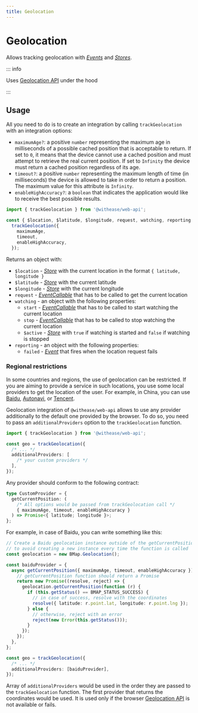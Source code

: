 ```yaml
---
title: Geolocation
---
```


# Geolocation <Badge text="since v1.3.0" />

Allows tracking geolocation with [_Events_](https://effector.dev/en/api/effector/event/) and [_Stores_](https://effector.dev/docs/api/effector/store).

::: info

Uses [Geolocation API](https://developer.mozilla.org/en-US/docs/Web/API/Geolocation_API) under the hood

:::

## Usage

All you need to do is to create an integration by calling `trackGeolocation` with an integration options:

- `maximumAge?`: a positive `number` representing the maximum age in milliseconds of a possible cached position that is acceptable to return. If set to `0`, it means that the device cannot use a cached position and must attempt to retrieve the real current position. If set to `Infinity` the device must return a cached position regardless of its age.
- `timeout?`: a positive `number` representing the maximum length of time (in milliseconds) the device is allowed to take in order to return a position. The maximum value for this attribute is `Infinity`.
- `enableHighAccuracy?`: a `boolean` that indicates the application would like to receive the best possible results.

```ts
import { trackGeolocation } from '@withease/web-api';

const { $location, $latitude, $longitude, request, watching, reporting } =
  trackGeolocation({
    maximumAge,
    timeout,
    enableHighAccuracy,
  });
```

Returns an object with:

- `$location` - [_Store_](https://effector.dev/docs/api/effector/store) with the current location in the format `{ latitude, longitude }`
- `$latitude` - [_Store_](https://effector.dev/docs/api/effector/store) with the current latitude
- `$longitude` - [_Store_](https://effector.dev/docs/api/effector/store) with the current longitude
- `request` - [_EventCallable_](https://effector.dev/en/api/effector/event/#eventCallable) that has to be called to get the current location
- `watching` - an object with the following properties:
  - `start` - [_EventCallable_](https://effector.dev/en/api/effector/event/#eventCallable) that has to be called to start watching the current location
  - `stop` - [_EventCallable_](https://effector.dev/en/api/effector/event/#eventCallable) that has to be called to stop watching the current location
  - `$active` - [_Store_](https://effector.dev/docs/api/effector/store) with `true` if watching is started and `false` if watching is stopped
- `reporting` - an object with the following properties:
  - `failed` - [_Event_](https://effector.dev/en/api/effector/event) that fires when the location request fails

### Regional restrictions

In some countries and regions, the use of geolocation can be restricted. If you are aiming to provide a service in such locations, you use some local providers to get the location of the user. For example, in China, you can use [Baidu](https://lbsyun.baidu.com/index.php?title=jspopular/guide/geolocation), [Autonavi](https://lbsyun.baidu.com/index.php?title=jspopular/guide/geolocation), or [Tencent](https://lbs.qq.com/webApi/component/componentGuide/componentGeolocation).

Geolocation integration of `@withease/web-api` allows to use any provider additionally to the default one provided by the browser. To do so, you need to pass an `additionalProviders` option to the `trackGeolocation` function.

```ts
import { trackGeolocation } from '@withease/web-api';

const geo = trackGeolocation({
  /* ... */
  additionalProviders: [
    /* your custom providers */
  ],
});
```

Any provider should conform to the following contract:

```ts
type CustomProvider = {
  getCurrentPosition: (
    /* All options would be passed from trackGeolocation call */
    { maximumAge, timeout, enableHighAccuracy }
  ) => Promise<{ latitude; longitude }>;
};
```

For example, in case of Baidu, you can write something like this:

```ts
// Create a Baidu geolocation instance outside of the getCurrentPosition function
// to avoid creating a new instance every time the function is called
const geolocation = new BMap.Geolocation();

const baiduProvider = {
  async getCurrentPosition({ maximumAge, timeout, enableHighAccuracy }) {
    // getCurrentPosition function should return a Promise
    return new Promise((resolve, reject) => {
      geolocation.getCurrentPosition(function (r) {
        if (this.getStatus() == BMAP_STATUS_SUCCESS) {
          // in case of success, resolve with the coordinates
          resolve({ latitude: r.point.lat, longitude: r.point.lng });
        } else {
          // otherwise, reject with an error
          reject(new Error(this.getStatus()));
        }
      });
    });
  },
};

const geo = trackGeolocation({
  /* ... */
  additionalProviders: [baiduProvider],
});
```

Array of `additionalProviders` would be used in the order they are passed to the `trackGeolocation` function. The first provider that returns the coordinates would be used. It is used only if the browser [Geolocation API](https://developer.mozilla.org/en-US/docs/Web/API/Geolocation_API) is not available or fails.
